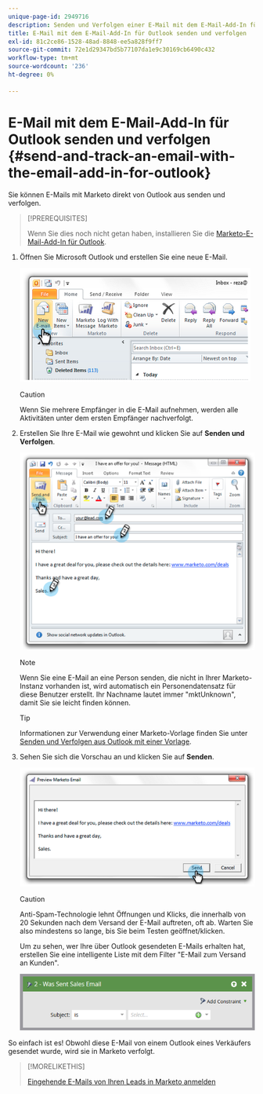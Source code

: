 ```yaml
---
unique-page-id: 2949716
description: Senden und Verfolgen einer E-Mail mit dem E-Mail-Add-In für Outlook - Marketo Docs - Produktdokumentation
title: E-Mail mit dem E-Mail-Add-In für Outlook senden und verfolgen
exl-id: 81c2ce86-1528-48ad-8848-ee5a828f9ff7
source-git-commit: 72e1d29347bd5b77107da1e9c30169cb6490c432
workflow-type: tm+mt
source-wordcount: '236'
ht-degree: 0%

---
```


# E-Mail mit dem E-Mail-Add-In für Outlook senden und verfolgen {#send-and-track-an-email-with-the-email-add-in-for-outlook}

Sie können E-Mails mit Marketo direkt von Outlook aus senden und verfolgen.

>[!PREREQUISITES]
>
>Wenn Sie dies noch nicht getan haben, installieren Sie die [Marketo-E-Mail-Add-In für Outlook](/help/marketo/product-docs/marketo-sales-insight/msi-outlook-plugin/install-the-marketo-email-add-in-for-outlook-with-a-registration-code.md).

1. Öffnen Sie Microsoft Outlook und erstellen Sie eine neue E-Mail.

   ![](assets/image2014-9-23-16-3a6-3a46.png)

   >[!CAUTION]
   >
   >Wenn Sie mehrere Empfänger in die E-Mail aufnehmen, werden alle Aktivitäten unter dem ersten Empfänger nachverfolgt.

1. Erstellen Sie Ihre E-Mail wie gewohnt und klicken Sie auf **Senden und Verfolgen**.

   ![](assets/image2014-9-23-16-3a7-3a1.png)

   >[!NOTE]
   >
   >Wenn Sie eine E-Mail an eine Person senden, die nicht in Ihrer Marketo-Instanz vorhanden ist, wird automatisch ein Personendatensatz für diese Benutzer erstellt. Ihr Nachname lautet immer &quot;mktUnknown&quot;, damit Sie sie leicht finden können.

   >[!TIP]
   >
   >Informationen zur Verwendung einer Marketo-Vorlage finden Sie unter [Senden und Verfolgen aus Outlook mit einer Vorlage](/help/marketo/product-docs/marketo-sales-insight/msi-outlook-plugin/send-and-track-from-outlook-using-a-marketo-template.md).

1. Sehen Sie sich die Vorschau an und klicken Sie auf **Senden**.

   ![](assets/image2014-9-23-16-3a7-3a13.png)

   >[!CAUTION]
   >
   >Anti-Spam-Technologie lehnt Öffnungen und Klicks, die innerhalb von 20 Sekunden nach dem Versand der E-Mail auftreten, oft ab. Warten Sie also mindestens so lange, bis Sie beim Testen geöffnet/klicken.

   Um zu sehen, wer Ihre über Outlook gesendeten E-Mails erhalten hat, erstellen Sie eine intelligente Liste mit dem Filter &quot;E-Mail zum Versand an Kunden&quot;.

   ![](assets/was-sent-sales-email.png)

So einfach ist es! Obwohl diese E-Mail von einem Outlook eines Verkäufers gesendet wurde, wird sie in Marketo verfolgt.

>[!MORELIKETHIS]
>
>[Eingehende E-Mails von Ihren Leads in Marketo anmelden](/help/marketo/product-docs/marketo-sales-insight/using-msi/log-inbound-mail-from-your-leads-in-marketo.md)
